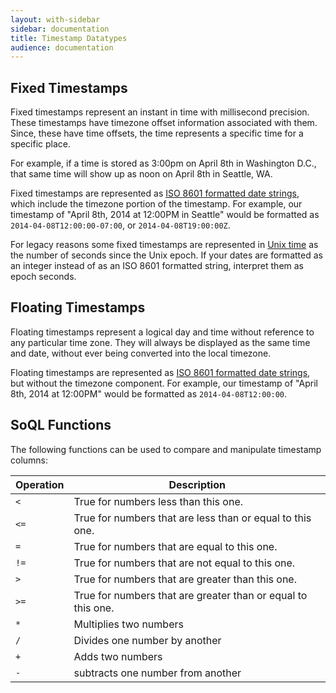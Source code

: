 ```yaml
---
layout: with-sidebar
sidebar: documentation 
title: Timestamp Datatypes
audience: documentation
---
```


## Fixed Timestamps

Fixed timestamps represent an instant in time with millisecond precision.  These timestamps have timezone offset information associated with them.  Since, these have time offsets, the time represents a specific time for a specific place.  

For example, if a time is stored as 3:00pm on April 8th in Washington D.C., that same time will show up as noon on April 8th in Seattle, WA.

Fixed timestamps are represented as [ISO 8601 formatted date strings](http://en.wikipedia.org/wiki/ISO_8601#Combined_date_and_time_representations), which include the timezone portion of the timestamp. For example, our timestamp of "April 8th, 2014 at 12:00PM in Seattle" would be formatted as `2014-04-08T12:00:00-07:00`, or `2014-04-08T19:00:00Z`.

<p class="alert alert-warning">For legacy reasons some fixed timestamps are represented in <a href="http://en.wikipedia.org/wiki/Unix_time">Unix time</a> as the number of seconds since the Unix epoch. If your dates are formatted as an integer instead of as an ISO 8601 formatted string, interpret them as epoch seconds.</p>

## Floating Timestamps

Floating timestamps represent a logical day and time without reference to any particular time zone. They will always be displayed as the same time and date, without ever being converted into the local timezone.

Floating timestamps are represented as [ISO 8601 formatted date strings](http://en.wikipedia.org/wiki/ISO_8601#Combined_date_and_time_representations), but without the timezone component. For example, our timestamp of "April 8th, 2014 at 12:00PM" would be formatted as `2014-04-08T12:00:00`.

## SoQL Functions

The following functions can be used to compare and manipulate timestamp columns: 

| Operation | Description                                                  |
| ---       | ---                                                          |
| `<`       | True for numbers less than this one.                         |
| `<=`      | True for numbers that are less than or equal to this one.    |
| `=`       | True for numbers that are equal to this one.                 |
| `!=`      | True for numbers that are not equal to this one.             |
| `>`       | True for numbers that are greater than this one.             |
| `>=`      | True for numbers that are greater than or equal to this one. |
| `*`       | Multiplies two numbers                                       |
| `/`       | Divides one number by another                                |
| `+`       | Adds two numbers                                             |
| `-`       | subtracts one number from another                            |
